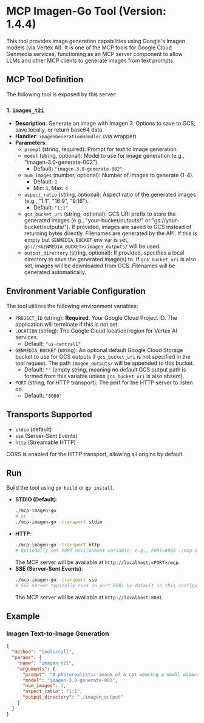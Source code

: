 # MCP Imagen-Go Tool (Version: 1.4.4)

This tool provides image generation capabilities using Google's Imagen models (via Vertex AI). It is one of the MCP tools for Google Cloud Genmedia services, functioning as an MCP server component to allow LLMs and other MCP clients to generate images from text prompts.

## MCP Tool Definition

The following tool is exposed by this server:

### 1. `imagen_t2i`

*   **Description**: Generate an image with Imagen 3. Options to save to GCS, save locally, or return base64 data.
*   **Handler**: `imagenGenerationHandler` (via wrapper)
*   **Parameters**:
    *   `prompt` (string, required): Prompt for text to image generation.
    *   `model` (string, optional): Model to use for image generation (e.g., "imagen-3.0-generate-002").
        *   Default: `"imagen-3.0-generate-002"`
    *   `num_images` (number, optional): Number of images to generate (1-4).
        *   Default: `1`
        *   Min: `1`, Max: `4`
    *   `aspect_ratio` (string, optional): Aspect ratio of the generated images (e.g., "1:1", "16:9", "9:16").
        *   Default: `"1:1"`
    *   `gcs_bucket_uri` (string, optional): GCS URI prefix to store the generated images (e.g., "your-bucket/outputs/" or "gs://your-bucket/outputs/"). If provided, images are saved to GCS instead of returning bytes directly. Filenames are generated by the API. If this is empty but `GENMEDIA_BUCKET` env var is set, `gs://<GENMEDIA_BUCKET>/imagen_outputs/` will be used.
    *   `output_directory` (string, optional): If provided, specifies a local directory to save the generated image(s) to. If `gcs_bucket_uri` is also set, images will be downloaded from GCS. Filenames will be generated automatically.

## Environment Variable Configuration

The tool utilizes the following environment variables:

*   `PROJECT_ID` (string): **Required**. Your Google Cloud Project ID. The application will terminate if this is not set.
*   `LOCATION` (string): The Google Cloud location/region for Vertex AI services.
    *   Default: `"us-central1"`
*   `GENMEDIA_BUCKET` (string): An optional default Google Cloud Storage bucket to use for GCS outputs if `gcs_bucket_uri` is not specified in the tool request. The path `imagen_outputs/` will be appended to this bucket.
    *   Default: `""` (empty string, meaning no default GCS output path is formed from this variable unless `gcs_bucket_uri` is also absent).
*   `PORT` (string, for HTTP transport): The port for the HTTP server to listen on.
    *   Default: `"8080"`

## Transports Supported

*   `stdio` (default)
*   `sse` (Server-Sent Events)
*   `http` (Streamable HTTP)

CORS is enabled for the HTTP transport, allowing all origins by default.

## Run

Build the tool using `go build` or `go install`.

*   **STDIO (Default)**:
    ```bash
    ./mcp-imagen-go
    # or
    ./mcp-imagen-go -transport stdio
    ```
*   **HTTP**:
    ```bash
    ./mcp-imagen-go -transport http
    # Optionally set PORT environment variable, e.g., PORT=8083 ./mcp-imagen-go -transport http
    ```
    The MCP server will be available at `http://localhost:<PORT>/mcp`.
*   **SSE (Server-Sent Events)**:
    ```bash
    ./mcp-imagen-go -transport sse
    # SSE server typically runs on port 8081 by default in this configuration.
    ```
    The MCP server will be available at `http://localhost:8081`.

## Example

### Imagen Text-to-Image Generation
```json
{
  "method": "tools/call",
  "params": {
    "name": "imagen_t2i",
    "arguments": {
      "prompt": "A photorealistic image of a cat wearing a small wizard hat, sitting on a pile of ancient books.",
      "model": "imagen-3.0-generate-002",
      "num_images": 1,
      "aspect_ratio": "1:1",
      "output_directory": "./imagen_output"
    }
  }
}
```

